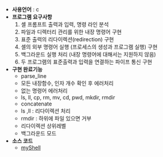 * __사용언어__ : c
* __프로그램 요구사항__
  1. 셸 프롬프트 출력과 입력, 명령 라인 분석
  2. 파일과 디렉터리 관리를 위한 내장 명령어 구현
  3. 표준 출력의 리다이렉션(redirection) 구현
  4. 셸의 외부 명령어 실행 (프로세스의 생성과 프로그램 실행) 구현
  5. 백그라운드 실행 처리 (내장 명령어에 대해서는 지원하지 않음)
  6. 두 프로그램의 표준출력과 입력을 연결하는 파이프 통신 구현
* __구현 완료기능__
  - parse_line
  - 모든 내장함수, 인자 개수 확인 후 에러처리
  - 없는 명령어 에러처리
  - ls, ll, cp, rm, mv, cd, pwd, mkdir, rmdir
  - concatenate
  - ls ,ll : 리다이렉션 처리
  - rmdir : 하위에 파일 있으면 거부
  - 리다이렉션 상위레벨
  - 백그라운드 모드
* __소스 코드__
  - [myShell](https://github.com/Kyoo32/NEXT2015-2/blob/master/os_shell/141059_myShell.c)
